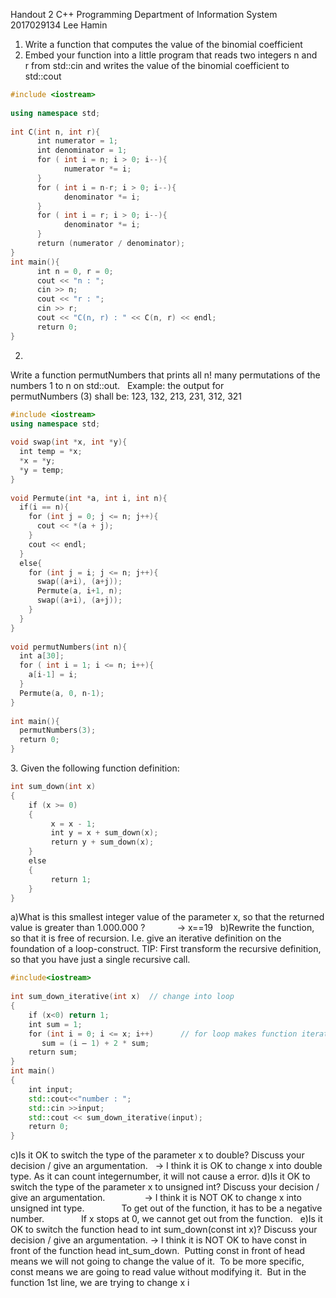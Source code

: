 Handout 2 C++ Programming
Department of Information System
2017029134 Lee Hamin

1) Write a function that computes the value of the binomial coefficient
 
2) Embed your function into a little program that reads two integers n and r from std::cin and writes the value of the binomial coefficient to std::cout
 
~~~cpp
#include <iostream>
 
using namespace std;
 
int C(int n, int r){
      int numerator = 1;
      int denominator = 1;
      for ( int i = n; i > 0; i--){
            numerator *= i;
      }
      for ( int i = n-r; i > 0; i--){
            denominator *= i;
      }
      for ( int i = r; i > 0; i--){
            denominator *= i;
      }
      return (numerator / denominator);
}
int main(){
      int n = 0, r = 0;
      cout << "n : ";
      cin >> n;
      cout << "r : ";
      cin >> r;
      cout << "C(n, r) : " << C(n, r) << endl;
      return 0;
}
~~~

2.
Write a function permutNumbers that prints all n! many permutations of the numbers 1 to n on std::out.
 
Example: the output for permutNumbers (3) shall be:
123, 132, 213, 231, 312, 321
 
~~~cpp
#include <iostream>
using namespace std;
 
void swap(int *x, int *y){
  int temp = *x;
  *x = *y;
  *y = temp;
}
 
void Permute(int *a, int i, int n){
  if(i == n){
    for (int j = 0; j <= n; j++){
      cout << *(a + j);
    }
    cout << endl;
  }
  else{
    for (int j = i; j <= n; j++){
      swap((a+i), (a+j));
      Permute(a, i+1, n);
      swap((a+i), (a+j));
    }
  }
} 
 
void permutNumbers(int n){
  int a[30];
  for ( int i = 1; i <= n; i++){
    a[i-1] = i;
  }
  Permute(a, 0, n-1);
}
 
int main(){
  permutNumbers(3);
  return 0;
}
~~~

3. Given the following function definition:
~~~cpp
int sum_down(int x)
{
    if (x >= 0)
    {
         x = x - 1;
         int y = x + sum_down(x);
         return y + sum_down(x);
    }
    else
    {
         return 1;
    }
}
~~~
a)What is this smallest integer value of the parameter x, so that the returned value is greater than 1.000.000 ? 
      
     -> x==19  
b)Rewrite the function, so that it is free of recursion. I.e. give an iterative definition on the foundation of a loop-construct. TIP: First transform the recursive definition, so that you have just a single recursive call.
~~~cpp
#include<iostream>
 
int sum_down_iterative(int x)  // change into loop
{
    if (x<0) return 1;
    int sum = 1;
    for (int i = 0; i <= x; i++)      // for loop makes function iterative
       sum = (i – 1) + 2 * sum;
    return sum;
}
int main()
{
    int input;
    std::cout<<"number : ";
    std::cin >>input;
    std::cout << sum_down_iterative(input);
    return 0;
}
~~~
c)Is it OK to switch the type of the parameter x to double? Discuss your decision / give an argumentation.
 
-> I think it is OK to change x into double type. As it can count integernumber, it will not cause a error.
d)Is it OK to switch the type of the parameter x to unsigned int? Discuss your decision / give an argumentation.
 
             -> I think it is NOT OK to change x into unsigned int type.               To get out of the function, it has to be a negative number.               If x stops at 0, we cannot get out from the function. 
 
e)Is it OK to switch the function head to int sum_down(const int x)? Discuss your decision / give an argumentation.
-> I think it is NOT OK to have const in front of the function head int_sum_down.  Putting const in front of head means we will not going to change the value of it.  To be more specific, const means we are going to read value without modifying it.  But in the function 1st line, we are trying to change x i
